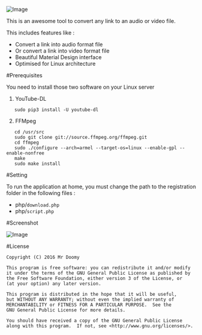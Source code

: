 ![Image](https://raw.githubusercontent.com/MrDoomy/Link2Media/master/dev/images/link2media.png)

This is an awesome tool to convert any link to an audio or video file.

This includes features like :
- Convert a link into audio format file
- Or convert a link into video format file
- Beautiful Material Design interface
- Optimised for Linux architecture

#Prerequisites

You need to install those two software on your Linux server

1. YouTube-DL

```shell
   sudo pip3 install -U youtube-dl
```

2. FFMpeg

```shell
   cd /usr/src
   sudo git clone git://source.ffmpeg.org/ffmpeg.git
   cd ffmpeg
   sudo ./configure --arch=armel --target-os=linux --enable-gpl --enable-nonfree
   make
   sudo make install
```

#Setting

To run the application at home, you must change the path to the registration folder in the following files :
- php/`download.php`
- php/`script.php`

#Screenshot

![Image](https://raw.githubusercontent.com/MrDoomy/Link2Media/master/dev/screenshots/computer_small.png)

#License

    Copyright (C) 2016 Mr Doomy

    This program is free software: you can redistribute it and/or modify
    it under the terms of the GNU General Public License as published by
    the Free Software Foundation, either version 3 of the License, or
    (at your option) any later version.

    This program is distributed in the hope that it will be useful,
    but WITHOUT ANY WARRANTY; without even the implied warranty of
    MERCHANTABILITY or FITNESS FOR A PARTICULAR PURPOSE.  See the
    GNU General Public License for more details.

    You should have received a copy of the GNU General Public License
    along with this program.  If not, see <http://www.gnu.org/licenses/>.

